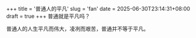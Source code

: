 +++
title = '普通人的平凡'
slug = 'fan'
date = 2025-06-30T23:14:31+08:00
draft = true
+++
普通就是平凡吗？  

普通人的人生平凡而伟大，凌冽而艰苦，普通并不等于平凡。  

<!-- 

三个月规划：
因为我不知道能否坚持到七个月，除非加工资。
三件事：
1、工作形成文档。
2、博客教学视频录制。
3、？

 -->

